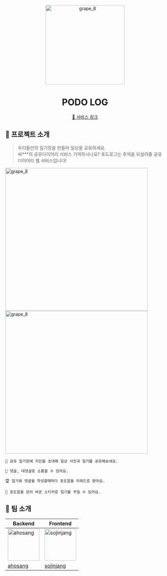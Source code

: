 <p align="middle" >
  <img width="250" alt="grape_8" src="https://user-images.githubusercontent.com/111125577/220631692-0e6bd661-553a-4057-a0b4-240768d98431.png">
</p>
<h1 align="middle">PODO LOG</h1>
<p align="middle"><a href="https://sojinjang.github.io/podo-log">🔗 서비스 링크</a></p>

## 🍇 프로젝트 소개
> 우리들만의 일기장을 만들어 일상을 공유하세요.   
> 싸***의 공유다이어리 서비스 기억하시나요? 포도로그는 추억을 되살려줄 공유다이어리 웹 서비스입니다!
<div>
  <img width="450" alt="grape_8" src="https://user-images.githubusercontent.com/111125577/220630922-a98cc17d-92c8-4f1e-b0b1-55243cade9e9.gif">
  <img width="450" alt="grape_8" src="https://user-images.githubusercontent.com/111125577/220636490-3a8fb743-ae53-4e9d-8d29-2334ebf698df.gif">
</div>

```
💌 공유 일기장에 지인을 초대해 일상 사진과 일기를 공유해보세요. 
```

```
💬 댓글, 대댓글로 소통할 수 있어요. 
```

```
🏆 일기와 댓글을 작성할때마다 포도알을 리워드로 받아요. 
```

```
💄 포도알을 모아 바꾼 스티커로 일기를 꾸밀 수 있어요. 
```

## 👥 팀 소개
| Backend | Frontend |
| --- | --- |
|<img src="https://user-images.githubusercontent.com/111125577/220642961-dab99610-0060-4b46-b96e-0071b0331d25.png" alt="ahosang" width="100" height="100"> | <img src="https://user-images.githubusercontent.com/111125577/220643649-84a02de5-ca7c-4627-8383-99f99672e529.jpeg" alt="sojinjang" width="100" height="100"> |
| [ahosang](https://github.com/ahosang) | [sojinjang](https://github.com/sojinjang) |

